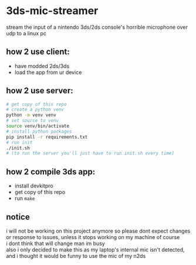 # 3ds-mic-streamer

stream the input of a nintendo 3ds/2ds console's horrible microphone over udp to a linux pc

## how 2 use client:
- have modded 2ds/3ds  
- load the app from ur device 

## how 2 use server:
```bash
# get copy of this repo
# create a python venv
python -m venv venv
# set source to venv
source venv/bin/activate
# install python packages
pip install -r requirements.txt
# run init
./init.sh
# (to run the server you'll just have to run init.sh every time)
```

## how 2 compile 3ds app:
- install devkitpro
- get copy of this repo
- run ``make``

## notice
i will not be working on this project anymore so please dont expect changes or response to issues, unless it stops working on my machine of course  
i dont think that will change man im busy  
also i only decided to make this as my laptop's internal mic isn't detected, and i thought it would be funny to use the mic of my n2ds

